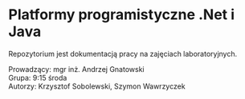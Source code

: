 # Platformy programistyczne .Net i Java

Repozytorium jest dokumentacją pracy na zajęciach laboratoryjnych.

Prowadzący: mgr inż. Andrzej Gnatowski <br />
Grupa: 9:15 środa <br />
Autorzy:  Krzysztof Sobolewski, Szymon Wawrzyczek
